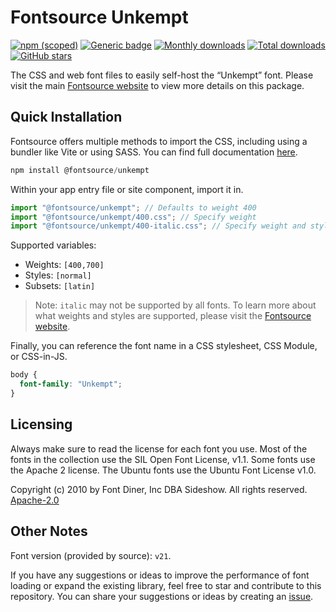 # Fontsource Unkempt

[![npm (scoped)](https://img.shields.io/npm/v/@fontsource/unkempt?color=brightgreen)](https://www.npmjs.com/package/@fontsource/unkempt) [![Generic badge](https://img.shields.io/badge/fontsource-passing-brightgreen)](https://github.com/fontsource/fontsource) [![Monthly downloads](https://badgen.net/npm/dm/@fontsource/unkempt)](https://github.com/fontsource/fontsource) [![Total downloads](https://badgen.net/npm/dt/@fontsource/unkempt)](https://github.com/fontsource/fontsource) [![GitHub stars](https://img.shields.io/github/stars/fontsource/fontsource.svg?style=social&label=Star)](https://github.com/fontsource/fontsource/stargazers)

The CSS and web font files to easily self-host the “Unkempt” font. Please visit the main [Fontsource website](https://fontsource.org/fonts/unkempt) to view more details on this package.

## Quick Installation

Fontsource offers multiple methods to import the CSS, including using a bundler like Vite or using SASS. You can find full documentation [here](https://fontsource.org/docs/getting-started/introduction).

```javascript
npm install @fontsource/unkempt
```

Within your app entry file or site component, import it in.

```javascript
import "@fontsource/unkempt"; // Defaults to weight 400
import "@fontsource/unkempt/400.css"; // Specify weight
import "@fontsource/unkempt/400-italic.css"; // Specify weight and style
```

Supported variables:
- Weights: `[400,700]`
- Styles: `[normal]`
- Subsets: `[latin]`

> Note: `italic` may not be supported by all fonts. To learn more about what weights and styles are supported, please visit the [Fontsource website](https://fontsource.org/fonts/unkempt).

Finally, you can reference the font name in a CSS stylesheet, CSS Module, or CSS-in-JS.

```css
body {
  font-family: "Unkempt";
}
```

## Licensing
Always make sure to read the license for each font you use. Most of the fonts in the collection use the SIL Open Font License, v1.1. Some fonts use the Apache 2 license. The Ubuntu fonts use the Ubuntu Font License v1.0.

Copyright (c) 2010 by Font Diner, Inc DBA Sideshow. All rights reserved.
[Apache-2.0](http://www.apache.org/licenses/LICENSE-2.0)

## Other Notes
Font version (provided by source): `v21`.

If you have any suggestions or ideas to improve the performance of font loading or expand the existing library, feel free to star and contribute to this repository. You can share your suggestions or ideas by creating an [issue](https://github.com/fontsource/fontsource/issues).